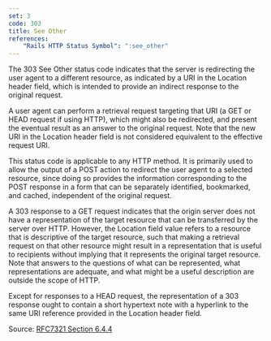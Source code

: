 ```yaml
---
set: 3
code: 303
title: See Other
references:
    "Rails HTTP Status Symbol": ":see_other"
---
```


The 303 See Other status code indicates that the server is redirecting the
user agent to a different resource, as indicated by a URI in the Location header
field, which is intended to provide an indirect response to the original
request.

A user agent can perform a retrieval request targeting that URI (a GET
or HEAD request if using HTTP), which might also be redirected, and present the
eventual result as an answer to the original request. Note that the new URI in
the Location header field is not considered equivalent to the effective request
URI.

This status code is applicable to any HTTP method. It is primarily used to allow
the output of a POST action to redirect the user agent to a selected resource,
since doing so provides the information corresponding to the POST response in a
form that can be separately identified, bookmarked, and cached, independent of
the original request.

A 303 response to a GET request indicates that the origin server does not have a
representation of the target resource that can be transferred by the server over
HTTP. However, the Location field value refers to a resource that is descriptive
of the target resource, such that making a retrieval request on that other
resource might result in a representation that is useful to recipients without
implying that it represents the original target resource. Note that answers to
the questions of what can be represented, what representations are adequate, and
what might be a useful description are outside the scope of HTTP.

Except for responses to a HEAD request, the representation of a 303 response
ought to contain a short hypertext note with a hyperlink to the same URI
reference provided in the Location header field.

Source: [RFC7321 Section 6.4.4][1]

[1]: <http://tools.ietf.org/html/rfc7231#section-6.4.4>